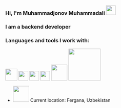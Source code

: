 ###  Hi, I'm Muhammadjonov Muhammadali <img src="https://media.giphy.com/media/hvRJCLFzcasrR4ia7z/giphy.gif" width = "30px"> <br/>
### I am a backend developer <br/>
### Languages and tools I work with:
<code><img src="https://4.bp.blogspot.com/-BjX4NGeiKn8/VUYx2BIXUBI/AAAAAAAAASQ/pidAWKmH940/s1600/zvAAkmQm.jpeg" height = "37px"></code>
<code><img src="https://luxe-host.ru/wp-content/uploads/3/1/6/316df50bcf36dccbe19dd219abf85b16.png" width = "30px"></code>
<code><img src="https://logos-download.com/wp-content/uploads/2016/09/Sass_logo.png" width = "30px"></code>
<code><img src="https://upload.wikimedia.org/wikipedia/commons/thumb/b/b2/Bootstrap_logo.svg/1200px-Bootstrap_logo.svg.png" width = "30px"></code>
<code><img src="https://cdn.freebiesupply.com/logos/large/2x/php-1-logo-png-transparent.png" width = "50px"></code>
<code><img src="https://pluspng.com/img-png/laravel-logo-png-laravel-logos-img-4846x1198.png" width = "100px"></code>
<br/>

-  <img src="https://media0.giphy.com/media/CNHwfdaHPNYQPzAIoS/giphy.gif?cid=ecf05e47irrzwelxju99yaat4gcomcl776xzhwpoxa20uzmy&rid=giphy.gif&ct=g" height = "50px"> Current location: Fergana, Uzbekistan  

